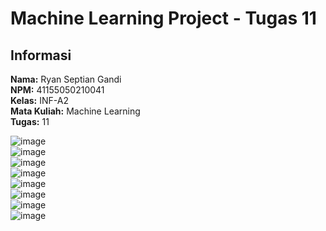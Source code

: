 # Machine Learning Project - Tugas 11

## Informasi
**Nama:** Ryan Septian Gandi  
**NPM:** 41155050210041  
**Kelas:** INF-A2  
**Mata Kuliah:** Machine Learning  
**Tugas:** 11  

![image](https://github.com/user-attachments/assets/b36a080d-61a6-4638-b99a-e46810af73c6) <br>
![image](https://github.com/user-attachments/assets/b101bccd-eb01-45bb-a53c-c4bb446fa38c) <br>
![image](https://github.com/user-attachments/assets/d4bfe642-ddfe-4374-adec-eb4e38041202) <br>
![image](https://github.com/user-attachments/assets/c50dc672-0611-4b1b-9a34-d0f230bba33c) <br>
![image](https://github.com/user-attachments/assets/00dbaa2c-85a4-427e-a7f9-225010107bd8) <br>
![image](https://github.com/user-attachments/assets/27be924d-4874-4d21-af6b-761cfd0964a1) <br>
![image](https://github.com/user-attachments/assets/38edb6d6-f9fe-4c17-be6a-c3d291c9b252) <br>
![image](https://github.com/user-attachments/assets/f9b6d62c-649e-421b-8b4a-7883f643bfea)
